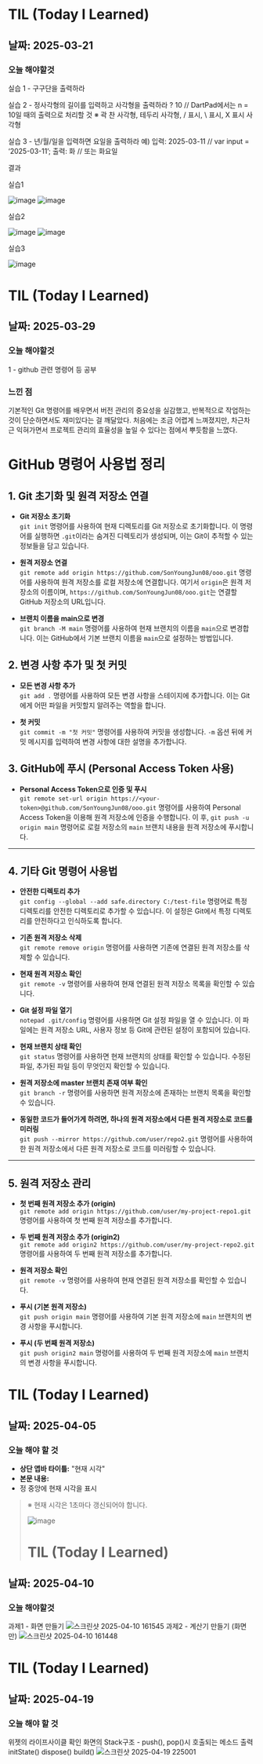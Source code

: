 # TIL (Today I Learned)
## 날짜: 2025-03-21
### 오늘 해야할것
실습 1 - 구구단을 출력하라

실습 2 - 정사각형의 길이를 입력하고 사각형을 출력하라
? 10 // DartPad에서는 n = 10일 때의 출력으로 처리할 것
※ 곽 찬 사각형, 테두리 사각형, / 표시, \ 표시, X 표시 사각형

실습 3 - 년/월/일을 입력하면 요일을 출력하라 예)
입력: 2025-03-11 // var input = ‘2025-03-11’;
출력: 화 // 또는 화요일
 
결과    
 
실습1
 
![image](https://github.com/user-attachments/assets/ea3cb9da-cd8b-4d4a-8732-3411dc161122)
![image](https://github.com/user-attachments/assets/ba7f4d6a-0c1d-4cc2-b15a-851c809cb687)


실습2

![image](https://github.com/user-attachments/assets/c62f4142-234c-41bb-a9fd-9db6ed28d164)
![image](https://github.com/user-attachments/assets/90d8fec3-973b-446a-9d32-afec1b43f8dd)


실습3

![image](https://github.com/user-attachments/assets/fa8499ad-94ef-4728-bbdc-f091f54f633f)

# TIL (Today I Learned)
## 날짜: 2025-03-29
### 오늘 해야할것
1 - github 관련 명령어 등 공부
### 느낀 점
기본적인 Git 명령어를 배우면서 버전 관리의 중요성을 실감했고, 반복적으로 작업하는 것이 단순하면서도 재미있다는 걸 깨달았다. 처음에는 조금 어렵게 느껴졌지만, 차근차근 익혀가면서 프로젝트 관리의 효율성을 높일 수 있다는 점에서 뿌듯함을 느꼈다.
# GitHub 명령어 사용법 정리

## 1. Git 초기화 및 원격 저장소 연결
- **Git 저장소 초기화**  
  `git init` 명령어를 사용하여 현재 디렉토리를 Git 저장소로 초기화합니다. 이 명령어를 실행하면 `.git`이라는 숨겨진 디렉토리가 생성되며, 이는 Git이 추적할 수 있는 정보들을 담고 있습니다.

- **원격 저장소 연결**  
  `git remote add origin https://github.com/SonYoungJun08/ooo.git` 명령어를 사용하여 원격 저장소를 로컬 저장소에 연결합니다. 여기서 `origin`은 원격 저장소의 이름이며, `https://github.com/SonYoungJun08/ooo.git`는 연결할 GitHub 저장소의 URL입니다.

- **브랜치 이름을 main으로 변경**  
  `git branch -M main` 명령어를 사용하여 현재 브랜치의 이름을 `main`으로 변경합니다. 이는 GitHub에서 기본 브랜치 이름을 `main`으로 설정하는 방법입니다.

## 2. 변경 사항 추가 및 첫 커밋
- **모든 변경 사항 추가**  
  `git add .` 명령어를 사용하여 모든 변경 사항을 스테이지에 추가합니다. 이는 Git에게 어떤 파일을 커밋할지 알려주는 역할을 합니다.

- **첫 커밋**  
  `git commit -m "첫 커밋"` 명령어를 사용하여 커밋을 생성합니다. `-m` 옵션 뒤에 커밋 메시지를 입력하여 변경 사항에 대한 설명을 추가합니다.

## 3. GitHub에 푸시 (Personal Access Token 사용)
- **Personal Access Token으로 인증 및 푸시**  
  `git remote set-url origin https://<your-token>@github.com/SonYoungJun08/ooo.git` 명령어를 사용하여 Personal Access Token을 이용해 원격 저장소에 인증을 수행합니다. 이 후, `git push -u origin main` 명령어로 로컬 저장소의 `main` 브랜치 내용을 원격 저장소에 푸시합니다.

---

## 4. 기타 Git 명령어 사용법

- **안전한 디렉토리 추가**  
  `git config --global --add safe.directory C:/test-file` 명령어로 특정 디렉토리를 안전한 디렉토리로 추가할 수 있습니다. 이 설정은 Git에서 특정 디렉토리를 안전하다고 인식하도록 합니다.

- **기존 원격 저장소 삭제**  
  `git remote remove origin` 명령어를 사용하면 기존에 연결된 원격 저장소를 삭제할 수 있습니다.

- **현재 원격 저장소 확인**  
  `git remote -v` 명령어를 사용하여 현재 연결된 원격 저장소 목록을 확인할 수 있습니다.

- **Git 설정 파일 열기**  
  `notepad .git/config` 명령어를 사용하면 Git 설정 파일을 열 수 있습니다. 이 파일에는 원격 저장소 URL, 사용자 정보 등 Git에 관련된 설정이 포함되어 있습니다.

- **현재 브랜치 상태 확인**  
  `git status` 명령어를 사용하면 현재 브랜치의 상태를 확인할 수 있습니다. 수정된 파일, 추가된 파일 등이 무엇인지 확인할 수 있습니다.

- **원격 저장소에 master 브랜치 존재 여부 확인**  
  `git branch -r` 명령어를 사용하면 원격 저장소에 존재하는 브랜치 목록을 확인할 수 있습니다.

- **동일한 코드가 들어가게 하려면, 하나의 원격 저장소에서 다른 원격 저장소로 코드를 미러링**  
  `git push --mirror https://github.com/user/repo2.git` 명령어를 사용하여 한 원격 저장소에서 다른 원격 저장소로 코드를 미러링할 수 있습니다.

---

## 5. 원격 저장소 관리

- **첫 번째 원격 저장소 추가 (origin)**  
  `git remote add origin https://github.com/user/my-project-repo1.git` 명령어를 사용하여 첫 번째 원격 저장소를 추가합니다.

- **두 번째 원격 저장소 추가 (origin2)**  
  `git remote add origin2 https://github.com/user/my-project-repo2.git` 명령어를 사용하여 두 번째 원격 저장소를 추가합니다.

- **원격 저장소 확인**  
  `git remote -v` 명령어를 사용하여 현재 연결된 원격 저장소를 확인할 수 있습니다.

- **푸시 (기본 원격 저장소)**  
  `git push origin main` 명령어를 사용하여 기본 원격 저장소에 `main` 브랜치의 변경 사항을 푸시합니다.

- **푸시 (두 번째 원격 저장소)**  
  `git push origin2 main` 명령어를 사용하여 두 번째 원격 저장소에 `main` 브랜치의 변경 사항을 푸시합니다.

# TIL (Today I Learned)
## 날짜: 2025-04-05

### 오늘 해야 할 것

- **상단 앱바 타이틀:** "현재 시각"
- **본문 내용:**
- 정 중앙에 현재 시각을 표시
> ※ 현재 시각은 1초마다 갱신되어야 합니다.
>
> ![image](https://github.com/user-attachments/assets/441161da-9e03-418f-aaf8-f62c72d8f834)
>
> # TIL (Today I Learned)
## 날짜: 2025-04-10
### 오늘 해야할것
과제1 - 화면 만들기
![스크린샷 2025-04-10 161545](https://github.com/user-attachments/assets/06dac2f2-09e6-4c3a-b35f-a9a8bbf35607)
과제2 - 계산기 만들기 (화면만)
![스크린샷 2025-04-10 161448](https://github.com/user-attachments/assets/1baf4bfb-f6b4-4173-b72d-a718ce345786)

# TIL (Today I Learned)
## 날짜: 2025-04-19

### 오늘 해야 할 것
위젯의 라이프사이클 확인
화면의 Stack구조 - push(), pop()시 호출되는 메소드 출력
initState()
dispose()
build()
![스크린샷 2025-04-19 225001](https://github.com/user-attachments/assets/14cb14e9-3a1b-4432-96cd-baf37eaed164)


  



